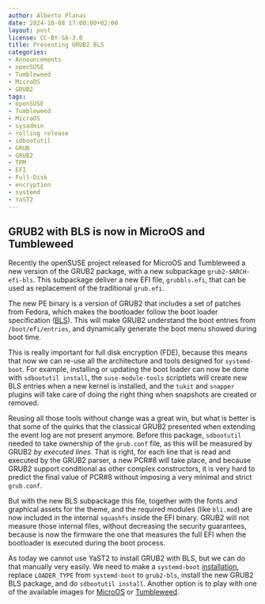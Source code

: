 ```yaml
---
author: Alberto Planas
date: 2024-10-08 17:00:00+02:00
layout: post
license: CC-BY-SA-3.0
title: Presenting GRUB2 BLS
categories:
- Announcements
- openSUSE
- Tumbleweed
- MicroOS
- GRUB2
tags:
- openSUSE
- Tumbleweed
- MicroOS
- sysadmin
- rolling release
- sdbootutil
- GRUB
- GRUB2
- TPM
- EFI
- Full-Disk
- encryption
- systemd
- YaST2
---
```



## GRUB2 with BLS is now in MicroOS and Tumbleweed

Recently the openSUSE project released for MicroOS and Tumbleweed a new version of the GRUB2 package, with a new subpackage `grub2-$ARCH-efi-bls`. This subpackage deliver a new EFI file, `grubbls.efi`, that can be used as replacement of the traditional `grub.efi`.

The new PE binary is a version of GRUB2 that includes a set of patches from Fedora, which makes the bootloader follow the boot loader specification ([BLS](https://uapi-group.org/specifications/specs/boot_loader_specification/)).  This will make GRUB2 understand the boot entries from `/boot/efi/entries`, and dynamically generate the boot menu showed during boot time.

This is really important for full disk encryption (FDE), because this means that now we can re-use all the architecture and tools designed for `systemd-boot`.  For example, installing or updating the boot loader can now be done with `sdbootutil install`, the `suse-module-tools` scriptlets will create new BLS entries when a new kernel is installed, and the `tukit` and `snapper` plugins will take care of doing the right thing when snapshots are created or removed.

Reusing all those tools without change was a great win, but what is better is that some of the quirks that the classical GRUB2 presented when extending the event log are not present anymore.  Before this package, `sdbootutil` needed to take ownership of the `grub.conf` file, as this will be measured by GRUB2 *by executed lines*. That is right, for each line that is read and executed by the GRUB2 parser, a new PCR#8 will take place, and because GRUB2 support conditional as other complex constructors, it is very hard to predict the final value of PCR#8 without imposing a very minimal and strict `grub.conf`.

But with the new BLS subpackage this file, together with the fonts and graphical assets for the theme, and the required modules (like `bli.mod`) are now included in the internal `squashfs` inside the EFI binary. GRUB2 will not measure those internal files, without decreasing the security guarantees, because is now the firmware the one that measures the full EFI when the bootloader is executed during the boot process.

As today we cannot use YaST2 to install GRUB2 with BLS, but we can do that manually very easily.  We need to make a `systemd-boot` [installation](https://en.opensuse.org/Portal:MicroOS/FDE#Installation_with_YaST), replace `LOADER_TYPE` from `systemd-boot` to `grub2-bls`, install the new GRUB2 BLS package, and do `sdbootutil install`.  Another option is to play with one of the available images for [MicroOS](https://download.opensuse.org/tumbleweed/appliances/openSUSE-MicroOS.x86_64-kvm-and-xen-grub-bls.qcow2) or [Tumbleweed]( https://download.opensuse.org/tumbleweed/appliances/openSUSE-Tumbleweed-Minimal-VM.x86_64-kvm-and-xen-grub-bls.qcow2).

